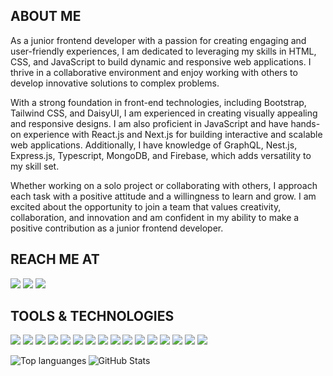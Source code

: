 <!-- <img src="https://media.giphy.com/media/RbDKaczqWovIugyJmW/giphy.gif" width="100%" height="300" /> -->

## ABOUT ME

As a junior frontend developer with a passion for creating engaging and user-friendly experiences, I am dedicated to leveraging my skills in HTML, CSS, and JavaScript to build dynamic and responsive web applications. I thrive in a collaborative environment and enjoy working with others to develop innovative solutions to complex problems.

With a strong foundation in front-end technologies, including Bootstrap, Tailwind CSS, and DaisyUI, I am experienced in creating visually appealing and responsive designs. I am also proficient in JavaScript and have hands-on experience with React.js and Next.js for building interactive and scalable web applications. Additionally, I have knowledge of GraphQL, Nest.js, Express.js, Typescript, MongoDB, and Firebase, which adds versatility to my skill set.

Whether working on a solo project or collaborating with others, I approach each task with a positive attitude and a willingness to learn and grow. I am excited about the opportunity to join a team that values creativity, collaboration, and innovation and am confident in my ability to make a positive contribution as a junior frontend developer.

## REACH ME AT

<p align="left">
<a href="https://www.linkedin.com/in/tushar-kumar-shaha/"><img src="https://img.shields.io/badge/linkedin-%230077B5.svg?style=for-the-badge&logo=linkedin&logoColor=white"></a>
<a href="https://stackoverflow.com/users/16843566"><img src="https://img.shields.io/badge/Stack%20Overflow-FE7A16?style=for-the-badge&logo=stackoverflow&logoColor=white"></a>
<a href="https://www.facebook.com/tusharkshaha619"><img src="https://img.shields.io/badge/Facebook-%231877F2.svg?style=for-the-badge&logo=Facebook&logoColor=white"></a>
</p>

## TOOLS & TECHNOLOGIES

<p align="left">
<img src="https://img.shields.io/badge/HTML-FF5733?style=flat&logo=html5&logoColor=white">
<img src="https://img.shields.io/badge/CSS-2965F1?style=flat&logo=css3&logoColor=white">
<img src="https://img.shields.io/badge/BOOTSTRAP-7952B3?style=flat&logo=bootstrap&logoColor=white">
<img src="https://img.shields.io/badge/TAILWIND CSS-38B2AC?style=flat&logo=tailwindcss&logoColor=white">
<img src="https://img.shields.io/badge/JAVASCRIPT-F7DF1E?style=flat&logo=javascript&logoColor=black">
<img src="https://img.shields.io/badge/REACT-61DAFB?style=flat&logo=react&logoColor=black">
<img src="https://img.shields.io/badge/NEXTJS-000000?style=flat&logo=next.js&logoColor=white">
<img src="https://img.shields.io/badge/GRAPHQL-E10098?style=flat&logo=graphql&logoColor=white">
<img src="https://img.shields.io/badge/NESTJS-E0234E?style=flat&logo=nestjs&logoColor=white">
<img src="https://img.shields.io/badge/EXPRESS JS-000000?style=flat&logo=express&logoColor=white">
<img src="https://img.shields.io/badge/TYPESCRIPT-3178C6?style=flat&logo=typescript&logoColor=white">
<img src="https://img.shields.io/badge/MONGODB-47A248?style=flat&logo=mongodb&logoColor=white">
<img src="https://img.shields.io/badge/FIREBASE-FFCA28?style=flat&logo=firebase&logoColor=black">
<img src="https://img.shields.io/badge/GIT-F05032?style=flat&logo=git&logoColor=white">
<img src="https://img.shields.io/badge/GITHUB-181717?style=flat&logo=github&logoColor=white">
<img src="https://img.shields.io/badge/VS%20CODE-007ACC?style=flat&logo=visual-studio-code&logoColor=white">
</p>

<img align="left" src="https://github-readme-stats.vercel.app/api/top-langs/?username=tusharshaha&langs_count=3&theme=radical" alt="Top languanges" />
<img align="left" src="https://github-readme-stats.vercel.app/api?username=tusharshaha&show_icons=true&line_height=27&count_private=true&theme=radical" alt="GitHub Stats" />
